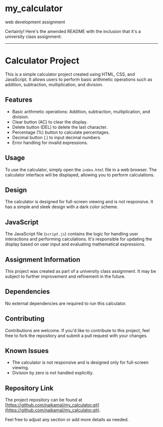 # my_calculator

 web development assignment

Certainly! Here's the amended README with the inclusion that it's a university class assignment:

---

# Calculator Project

This is a simple calculator project created using HTML, CSS, and JavaScript. It allows users to perform basic arithmetic operations such as addition, subtraction, multiplication, and division.

## Features

- Basic arithmetic operations: Addition, subtraction, multiplication, and division.
- Clear button (AC) to clear the display.
- Delete button (DEL) to delete the last character.
- Percentage (%) button to calculate percentages.
- Decimal button (.) to input decimal numbers.
- Error handling for invalid expressions.

## Usage

To use the calculator, simply open the `index.html` file in a web browser. The calculator interface will be displayed, allowing you to perform calculations.

## Design

The calculator is designed for full-screen viewing and is not responsive. It has a simple and sleek design with a dark color scheme.

## JavaScript

The JavaScript file (`script.js`) contains the logic for handling user interactions and performing calculations. It's responsible for updating the display based on user input and evaluating mathematical expressions.

## Assignment Information

This project was created as part of a university class assignment. It may be subject to further improvement and refinement in the future.

## Dependencies

No external dependencies are required to run this calculator.

## Contributing

Contributions are welcome. If you'd like to contribute to this project, feel free to fork the repository and submit a pull request with your changes.

## Known Issues

- The calculator is not responsive and is designed only for full-screen viewing.
- Division by zero is not handled explicitly.


## Repository Link

The project repository can be found at [https://github.com/naikamal/my_calculator.git](https://github.com/naikamal/my_calculator.git).


Feel free to adjust any section or add more details as needed.
